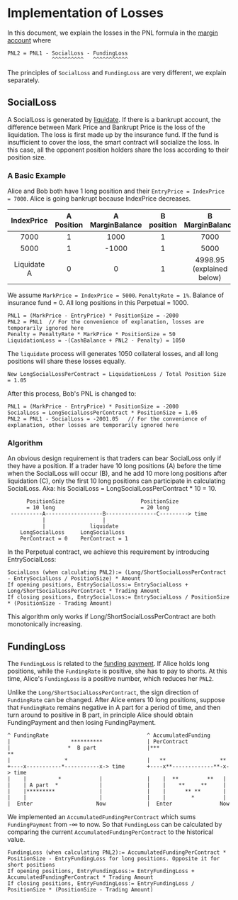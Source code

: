 # Implementation of Losses

In this document, we explain the losses in the PNL formula in the [margin account](margin-account-model.md) where

```
PNL2 = PNL1 - SocialLoss - FundingLoss
              ^^^^^^^^^^   ^^^^^^^^^^^
```

The principles of `SocialLoss` and `FundingLoss` are very different, we explain separately.

## SocialLoss

A SocialLoss is generated by [liquidate](perpetual.md#liquidateaccount-maxamount). If there is a bankrupt account, the difference between Mark Price and Bankrupt Price is the loss of the liquidation. The loss is first made up by the insurance fund. If the fund is insufficient to cover the loss, the smart contract will socialize the loss. In this case, all the opponent position holders share the loss according to their position size.

### A Basic Example

Alice and Bob both have 1 long position and their `EntryPrice = IndexPrice = 7000`. Alice is going bankrupt because IndexPrice decreases.

| IndexPrice  | A Position | A MarginBalance | B position | B MarginBalance |
|:-----------:|:----------:|:---------------:|:----------:|:---------------:|
| 7000        | 1          | 1000            | 1          | 7000            |
| 5000        | 1          | -1000           | 1          | 5000            |
| Liquidate A | 0          | 0               | 1          | 4998.95 (explained below) |

We assume `MarkPrice = IndexPrice = 5000`. `PenaltyRate = 1%`. Balance of insurance fund = 0. All long positions in this Perpetual = 1000. 

```
PNL1 = (MarkPrice - EntryPrice) * PositionSize = -2000
PNL2 = PNL1  // For the convenience of explanation, losses are temporarily ignored here
Penalty = PenaltyRate * MarkPrice * PositionSize = 50
LiquidationLoss = -(CashBalance + PNL2 - Penalty) = 1050
```

The `liquidate` process will generates 1050 collateral losses, and all long positions will share these losses equally.

```
New LongSocialLossPerContract = LiquidationLoss / Total Position Size = 1.05
```

After this process, Bob's PNL is changed to:

```
PNL1 = (MarkPrice - EntryPrice) * PositionSize = -2000
SocialLoss = LongSocialLossPerContract * PositionSize = 1.05
PNL2 = PNL1 - SocialLoss = -2001.05   // For the convenience of explanation, other losses are temporarily ignored here
```

### Algorithm

An obvious design requirement is that traders can bear SocialLoss only if they have a position. If a trader have 10 long positions (A) before the time when the SocialLoss will occur (B), and he add 10 more long positions after liquidation (C), only the first 10 long positions can participate in calculating SocialLoss. Aka: his SocialLoss = LongSocialLossPerContract * 10 = 10.

```
      PositionSize                        PositionSize
      = 10 long                           = 20 long
 ----------A------------------B----------------C---------> time
           |                  |
           |              liquidate
    LongSocialLoss     LongSocialLoss
    PerContract = 0    PerContract = 1
```

In the Perpetual contract, we achieve this requirement by introducing EntrySocialLoss:

```
SocialLoss (when calculating PNL2):= (Long/ShortSocialLossPerContract - EntrySocialLoss / PositionSize) * Amount
If opening positions, EntrySocialLoss:= EntrySocialLoss + Long/ShortSocialLossPerContract * Trading Amount
If closing positions, EntrySocialLoss:= EntrySocialLoss / PositionSize * (PositionSize - Trading Amount)
```

This algorithm only works if Long/ShortSocialLossPerContract are both monotonically increasing.

## FundingLoss

The `FundingLoss` is related to the [funding payment](funding-rate.md#funding-payment). If Alice holds long positions, while the `FundingRate` is positive, she has to pay to shorts. At this time, Alice's `FundingLoss` is a positive number, which reduces her `PNL2`.

Unlike the `Long/ShortSocialLossPerContract`, the sign direction of `FundingRate` can be changed. After Alice enters 10 long positions, suppose that `FundingRate` remains negative in A part for a period of time, and then turn around to positive in B part, in principle Alice should obtain FundingPayment and then losing FundingPayment.

```
^ FundingRate                               ^ AccumulatedFunding
|                   **********              | PerContract
|                  *  B part                |***                     **
|                 *                         |   **                 **
+----x-----------*-----------x-> time       +----x**-------------**-x-> time
|    |          *            |              |    |  **         **   |
|    | A part  *             |              |    |    **     **     |
|    |*********              |              |    |      ** **       |
|    |                       |              |    |        *         |
|  Enter                    Now             |  Enter               Now
```

We implemented an `AccumulatedFundingPerContract` which sums `FundingPayment` from -∞ to now. So that `FundingLoss` can be calculated by comparing the current `AccumulatedFundingPerContract` to the historical value.

```
FundingLoss (when calculating PNL2):= AccumulatedFundingPerContract * PositionSize - EntryFundingLoss for long positions. Opposite it for short positions
If opening positions, EntryFundingLoss:= EntryFundingLoss + AccumulatedFundingPerContract * Trading Amount
If closing positions, EntryFundingLoss:= EntryFundingLoss / PositionSize * (PositionSize - Trading Amount)
```
